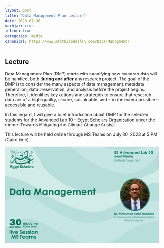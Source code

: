 ```yaml
---
layout: post
title: "Data Management Plan Lecture"
date: 2023-07-30
mathjax: true
inline: true
categories: media
canonical: https://www.mfathiabdallah.com/Data-Managment/
---
```


<!-- Add canonical tag -->
<link rel="canonical" href="https://www.mfathiabdallah.com/Data-Managment/">

<!-- Metadata -->
<meta name="Lecture" content="Data Management Plan Lecture">

<!-- Structured Data -->
<script type="application/ld+json">
{
  "@context": "http://schema.org",
  "@type": "Article",
  "headline": "Data Management Plan Lecture",
  "datePublished": "2023-07-30",
  "Lecture": "Data Management Plan Lecture",
  "mainEntityOfPage": {
    "@type": "WebPage",
    "@id": "https://www.mfathiabdallah.com/Data-Managment/"
  }
}
</script>

<!-- Page Content -->
## Lecture

<!-- Your content goes here -->
Data Management Plan (DMP) starts with specifying how research data will be handled, both **during and after** any research project. The goal of the DMP is to consider the many aspects of data management, metadata generation, data preservation, and analysis before the project begins. Therefore, it identifies key actions and strategies to ensure that research data are of a high-quality, secure, sustainable, and – to the extent possible – accessible and reusable.

In this regard, I will give a brief introduction about DMP for the selected students for the Advanced Lab 10 - <a href="https://egyptscholars.org/" target="_blank" rel="noopener">Egypt Scholars Organization</a> under the theme (Towards Mitigating the Climate Change Crisis).

This lecture will be held online through MS Teams on July 30, 2023 at 5 PM (Cairo time).

<div id="myModal" class="modal">
  <span class="close" onclick="closeModal()">&times;</span>
  <img class="modal-content" id="img01">
</div>

<div class="image-container">
  <img class="Lecture" src="/images/2023_07_30.jpeg" alt="Lecture" onclick="openModal(this.src)">
</div>

<!-- JavaScript for modal functionality -->
<script>
// Open the modal
function openModal(imgSrc) {
  var modal = document.getElementById("myModal");
  var modalImg = document.getElementById("img01");
  modal.style.display = "block";
  modalImg.src = imgSrc;
}

// Close the modal
function closeModal() {
  var modal = document.getElementById("myModal");
  modal.style.display = "none";
}
</script>

<style>
/* Style the modal */
.modal {
  display: none; /* Hidden by default */
  position: fixed; /* Stay in place */
  z-index: 1; /* Sit on top */
  padding-top: 50px; /* Location of the box */
  left: 0;
  top: 0;
  width: 100%; /* Full width */
  height: 100%; /* Full height */
  overflow: auto; /* Enable scroll if needed */
  background-color: rgba(0,0,0,0.9); /* Black w/ opacity */
}

/* Modal Content (image) */
.modal-content {
  margin: auto;
  display: block;
  width: 80%;
  max-width: 700px;
}

/* Close Button */
.close {
  position: absolute;
  top: 15px;
  right: 35px;
  color: #fff;
  font-size: 40px;
  font-weight: bold;
  transition: 0.3s;
  cursor: pointer;
}

.close:hover,
.close:focus {
  color: #bbb;
  text-decoration: none;
}
</style>
